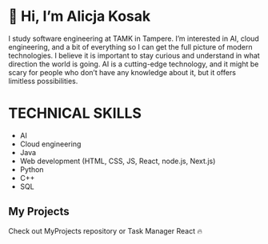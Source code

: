 # 👋 Hi, I’m Alicja Kosak

I study software engineering at TAMK in Tampere. I’m interested in AI, cloud engineering, and a bit of everything so I can get the full picture of modern technologies. I believe it is important to stay curious and understand in what direction the world is going. AI is a cutting-edge technology, and it might be scary for people who don’t have any knowledge about it, but it offers limitless possibilities.

# TECHNICAL SKILLS

- AI
- Cloud engineering
- Java
- Web development (HTML, CSS, JS, React, node.js, Next.js)
- Python
- C++
- SQL

## My Projects
Check out MyProjects repository or Task Manager React 🔥


